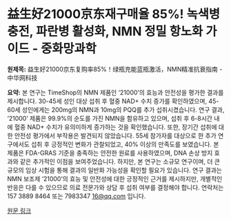 # 益生好21000京东재구매율 85%! 녹색병 충전, 파란병 활성화, NMN 정밀 항노화 가이드 - 중화망과학

**원제목:** 益生好21000京东复购率85%！绿瓶充能蓝瓶激活，NMN精准抗衰指南 - 中华网科技

**요약:** 본 연구는 TimeShop의 NMN 제품인 ‘21000’의 효능과 안전성을 평가한 결과를 제시합니다.  30-45세 성인 대상 섭취 후 혈중 NAD+ 수치 증가를 확인하였으며, 45-60세 성인에게는 200mg의 NMN과 10mg의 PQQ를 추가 섭취시켰습니다.  연구 결과,  ‘21000’ 제품은 99.9%의 순도를 가진 NMN을 함유하고 있으며, 섭취 후 6-8시간 내에 혈중 NAD+ 수치가 유의미하게 증가하는 것을 확인했습니다.  또한,  장기간 섭취에 대한 안전성 평가에서 부작용은 발견되지 않았습니다.  55세 참가자를 대상으로 한 추가 연구에서도 섭취 후 긍정적인 변화가 관찰되었고,  40% 이상의 만족도를 보였습니다.  본 제품은 FDA-GRAS 기준을 충족하는 안전한 원료를 사용하였으며,  DNA 손상 방지 효과와 같은 추가적인 이점을 보여주었습니다.  하지만,  본 연구는 소규모 연구이며, 더 큰 규모의 임상 시험을 통해 결과의 일반화 가능성을 확인할 필요가 있습니다.  연구 결과는 NMN 보조제 ‘21000’의 효능 및 안전성에 대한 긍정적인 근거를 제시하지만,  개별적인 반응은 다를 수 있으므로 의료 전문가와 상담 후 섭취 여부를 결정해야 합니다.  연락처는 157 3889 8464 또는 7983347 16@qq.com 입니다.

[원문 링크](https://m.tech.china.com/hea/articles/20250722/202507221703230.html)

